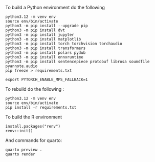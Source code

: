 To build a Python environment do the following

```{sh}
python3.12 -m venv env
source env/bin/activate
python3 -m pip install --upgrade pip
python3 -m pip install dvt
python3 -m pip install jupyter
python3 -m pip install matplotlib
python3 -m pip install torch torchvision torchaudio
python3 -m pip install transformers
python3 -m pip install polars pydub
python3 -m pip install onnxruntime
python3 -m pip install sentencepiece protobuf librosa soundfile pyannote.audio
pip freeze > requirements.txt

export PYTORCH_ENABLE_MPS_FALLBACK=1
```

To rebuild do the following :

```
python3.12 -m venv env
source env/bin/activate
pip install -r requirements.txt
```

To build the R environment

```{r}
install.packages("renv")
renv::init()
```

And commands for quarto:

```{sh}
quarto preview .
quarto render
```